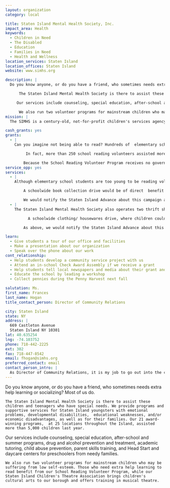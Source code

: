 ```yaml
---
layout: organization
category: local

title: Staten Island Mental Health Society, Inc.
impact_area: Health
keywords: 
  - Children in Need
  - The Disabled
  - Education
  - Families in Need
  - Health and Wellness
location_services: Staten Island
location_offices: Staten Island
website: www.simhs.org

description: |
  Do you know anyone, or do you have a friend, who sometimes needs extra help learning or socializing? Most of us do.

      The Staten Island Mental Health Society is there to assist these children and teenagers who have special needs. We provide programs and supportive services for Staten Island youngsters with emotional problems, developmental disabilities,  educational weaknesses, and/or economic disadvantages, as well as for their families. Our 21 award-winning programs,  at 25 locations throughout the Island, assisted more than 5,000 children last year.

     Our services include counseling, special education, after-school and summer programs, drug and alcohol prevention and treatment, academic tutoring, child abuse prevention, parent skills training, and Head Start and daycare centers for preschoolers from needy families.

      We also run two volunteer programs for mainstream children who may be suffering from low self-esteem. Those who need extra help learning to read benefit from our School Reading Volunteer Program, while our Staten Island Children's Theatre Association brings children's cultural arts to our borough and offers training in musical theatre.  
mission: |
  The SIMHS is a century-old, not-for-profit children's services agency. Our mission is to diagnose and treat emotional, behavioral, organic, and developmental problems; to create and support programs and environments that reduce the risk of disability and advance the optimal development of children; to increase our knowledge of the causes and treatments of mental illness and developmental impairment; and to promote public awareness of, and support for, the value and availability of our services. 

cash_grants: yes
grants: 
  - |
    Can you imagine not being able to read? Hundreds of  elementary school children in Staten Island have difficulty learning to read, causing them to have no self-confidence, which may result in bad behavior and other problems. Why? They may be recent immigrants with limited knowledge of English. They may have minor learning problems, suffer from emotional stress,  or come from troubled families.     Our School Reading Volunteers often come to the rescue!  Our trained volunteer reading tutors go into the schools for twice-weekly one-on-one sessions with these children, who benefit greatly from this service.

         In fact, more than 250 school reading volunteers assisted more than 500 children in 35 public schools last year, most of them in first to third grade. The children not only learn to read, but learn to love reading,  which gives them more self-confidence, improves their behavior and makes them better all-around friends and classmates.

        Because the School Reading Volunteer Program receives no government funding, we depend upon private grants and donations to provide funds for books and other materials that the volunteers use in their tutoring sessions with the children. These books and materials are recommended by the professional reading teacher who trains the volunteers.      Every $10 of a Penny Harvest grant could buy some of the following for our reading volunteers to share with their students, thus making their tutoring sessions more productive and more fun:  children's books, flash cards, a puzzle, a notebook, bookmarks, construction and drawing paper or markers.     Without funding assistance,  the reading volunteers must depend on the limited inventory of school libraries or teachers for books, and usually purchase supplies themselves, for which they cannot be reimbursed.
service_opp: yes
services: 
  - |
    Although elementary school students are too young to be reading volunteers (required age is at least 18) upperclassmen could act as escorts for the younger children when they go to meet their tutors in other parts of the school (lunchroom, gym, empty classroom).

        A schoolwide book collection drive would be of direct  benefit to the reading volunteer program by providing books for the children. The books would not have to be new, just in good condition.

        We would notify the Staten Island Advance about this campaign and request a photo op/news item, which would be good public relations for your school.
  - |
    The Staten Island Mental Health Society also operates two thrift shops, in Great Kills and Tottenville (Staten Island). The shops are staffed and managed by volunteers. The shops sell gently used clothing, accessories and housewares at very low prices and all proceeds benefit our wide range of services for children with special needs.

          A schoolwide clothing/ housewares drive, where children could bring in items from home to be donated to one or both thrift shops, would benefit the agency as a whole, and thus the children we serve.

        As above, we would notify the Staten Island Advance about this service campaign, thus affording your school good publicity.

learn: 
  - Give students a tour of our office and facilities
  - Make a presentation about our organization
  - Speak over the phone about our work
cont_relationship: 
  - Help students develop a community service project with us
  - Attend an in-school Check Award Assembly if we receive a grant
  - Help students tell local newspapers and media about their grant and/or project with us
  - Educate the school by leading a workshop
  - Collect pennies during the Penny Harvest next fall

salutation: Ms.
first_name: Frances
last_name: Hogan
title_contact_person: Director of Community Relations

city: Staten Island
state: NY
address: |
  669 Castleton Avenue  
  Staten Island NY 10301
lat: 40.635254
lng: -74.103752
phone: 718-442-2225
ext: 302
fax: 718-447-8542
email: fhogan@simhs.org
preferred_contact: email
contact_person_intro: |
  As Director of Community Relations, it is my job to go out into the community and tell people  about the important work done by the Staten Island Mental Health Society. I often go to schools and PTA meetings to help parents and children find out about our services.  As a former teacher, I love visiting schools and meeting children and I have worked with Common Cents schools in the past,  many of which have our Reading Volunteer Program in their schools. I am delighted and honored to say that we have been granted Penny Harvest funds for this program in the past. I thank the schools and the students for helping the SIMHS help children who have special needs. The grants help us live up to our promise to them: "We're here when you need us."
---
```

Do you know anyone, or do you have a friend, who sometimes needs extra help learning or socializing? Most of us do.

    The Staten Island Mental Health Society is there to assist these children and teenagers who have special needs. We provide programs and supportive services for Staten Island youngsters with emotional problems, developmental disabilities,  educational weaknesses, and/or economic disadvantages, as well as for their families. Our 21 award-winning programs,  at 25 locations throughout the Island, assisted more than 5,000 children last year.

   Our services include counseling, special education, after-school and summer programs, drug and alcohol prevention and treatment, academic tutoring, child abuse prevention, parent skills training, and Head Start and daycare centers for preschoolers from needy families.

    We also run two volunteer programs for mainstream children who may be suffering from low self-esteem. Those who need extra help learning to read benefit from our School Reading Volunteer Program, while our Staten Island Children's Theatre Association brings children's cultural arts to our borough and offers training in musical theatre.  